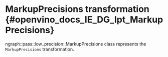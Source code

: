 # MarkupPrecisions transformation {#openvino_docs_IE_DG_lpt_MarkupPrecisions}

ngraph::pass::low_precision::MarkupPrecisions class represents the `MarkupPrecisions` transformation.
